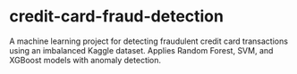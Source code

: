 # credit-card-fraud-detection
A machine learning project for detecting fraudulent credit card transactions using an imbalanced Kaggle dataset. Applies Random Forest, SVM, and XGBoost models with anomaly detection. 
